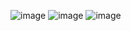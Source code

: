 ![image](https://github.com/Chiluka-Rahul/Notes-App/assets/99384073/f7f7a77e-324d-4392-bc10-4a283cc2c9cd)
![image](https://github.com/Chiluka-Rahul/Notes-App/assets/99384073/8071a8b1-9efe-43a4-bc82-682b22ed3579)
![image](https://github.com/Chiluka-Rahul/Notes-App/assets/99384073/c160220c-3d21-4195-9954-0e22aa606378)
